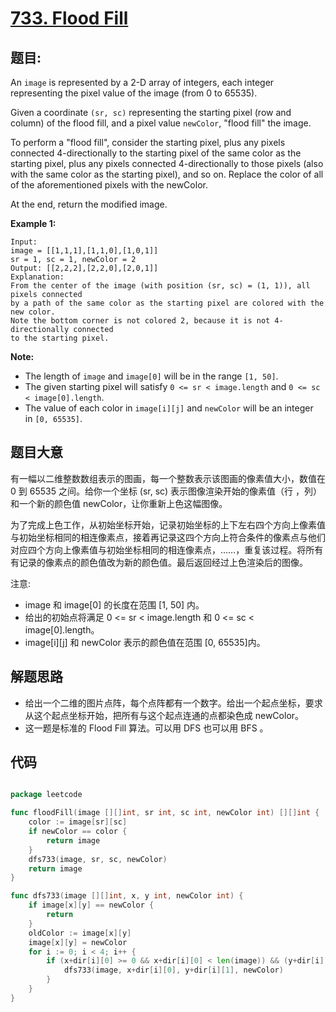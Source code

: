 # [733. Flood Fill](https://leetcode.com/problems/flood-fill/)


## 题目:

An `image` is represented by a 2-D array of integers, each integer representing the pixel value of the image (from 0 to 65535).

Given a coordinate `(sr, sc)` representing the starting pixel (row and column) of the flood fill, and a pixel value `newColor`, "flood fill" the image.

To perform a "flood fill", consider the starting pixel, plus any pixels connected 4-directionally to the starting pixel of the same color as the starting pixel, plus any pixels connected 4-directionally to those pixels (also with the same color as the starting pixel), and so on. Replace the color of all of the aforementioned pixels with the newColor.

At the end, return the modified image.

**Example 1:**

    Input: 
    image = [[1,1,1],[1,1,0],[1,0,1]]
    sr = 1, sc = 1, newColor = 2
    Output: [[2,2,2],[2,2,0],[2,0,1]]
    Explanation: 
    From the center of the image (with position (sr, sc) = (1, 1)), all pixels connected 
    by a path of the same color as the starting pixel are colored with the new color.
    Note the bottom corner is not colored 2, because it is not 4-directionally connected
    to the starting pixel.

**Note:**

- The length of `image` and `image[0]` will be in the range `[1, 50]`.
- The given starting pixel will satisfy `0 <= sr < image.length` and `0 <= sc < image[0].length`.
- The value of each color in `image[i][j]` and `newColor` will be an integer in `[0, 65535]`.


## 题目大意

有一幅以二维整数数组表示的图画，每一个整数表示该图画的像素值大小，数值在 0 到 65535 之间。给你一个坐标 (sr, sc) 表示图像渲染开始的像素值（行 ，列）和一个新的颜色值 newColor，让你重新上色这幅图像。

为了完成上色工作，从初始坐标开始，记录初始坐标的上下左右四个方向上像素值与初始坐标相同的相连像素点，接着再记录这四个方向上符合条件的像素点与他们对应四个方向上像素值与初始坐标相同的相连像素点，……，重复该过程。将所有有记录的像素点的颜色值改为新的颜色值。最后返回经过上色渲染后的图像。

注意:

- image 和 image[0] 的长度在范围 [1, 50] 内。
- 给出的初始点将满足 0 <= sr < image.length 和 0 <= sc < image[0].length。
- image[i][j] 和 newColor 表示的颜色值在范围 [0, 65535]内。


## 解题思路


- 给出一个二维的图片点阵，每个点阵都有一个数字。给出一个起点坐标，要求从这个起点坐标开始，把所有与这个起点连通的点都染色成 newColor。
- 这一题是标准的 Flood Fill 算法。可以用 DFS 也可以用 BFS 。


## 代码

```go

package leetcode

func floodFill(image [][]int, sr int, sc int, newColor int) [][]int {
	color := image[sr][sc]
	if newColor == color {
		return image
	}
	dfs733(image, sr, sc, newColor)
	return image
}

func dfs733(image [][]int, x, y int, newColor int) {
	if image[x][y] == newColor {
		return
	}
	oldColor := image[x][y]
	image[x][y] = newColor
	for i := 0; i < 4; i++ {
		if (x+dir[i][0] >= 0 && x+dir[i][0] < len(image)) && (y+dir[i][1] >= 0 && y+dir[i][1] < len(image[0])) && image[x+dir[i][0]][y+dir[i][1]] == oldColor {
			dfs733(image, x+dir[i][0], y+dir[i][1], newColor)
		}
	}
}

```